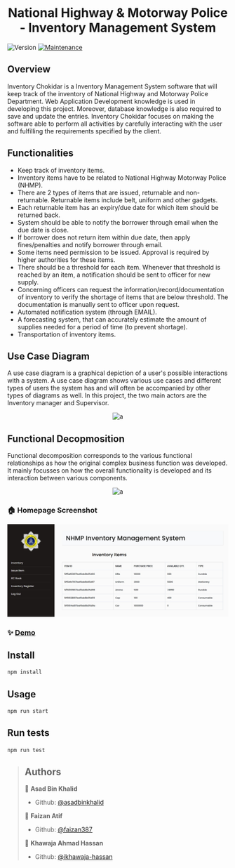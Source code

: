 <h1 align="center">National Highway & Motorway Police - Inventory Management System</h1>
<p>
  <img alt="Version" src="https://img.shields.io/badge/version-1.0.0-blue.svg?cacheSeconds=2592000" />
  <a href="https://github.com/asadbinkhalid/SE-Project/graphs/commit-activity" target="_blank">
    <img alt="Maintenance" src="https://img.shields.io/badge/Maintained%3F-yes-green.svg" />
  </a>
</p>

## Overview

Inventory Chokidar is a Inventory Management System software that will keep track of
the inventory of National Highway and Motorway Police Department. Web Application
Development knowledge is used in developing this project. Moreover, database
knowledge is also required to save and update the entries. Inventory Chokidar focuses on making the software able to perform
all activities by carefully interacting with the user and fulfilling the requirements specified by
the client.

## Functionalities

- Keep track of inventory items.
- Inventory items have to be related to National Highway Motorway Police (NHMP).
- There are 2 types of items that are issued, returnable and non-returnable. Returnable
items include belt, uniform and other gadgets.
- Each returnable item has an expiry/due date for which item should be returned back.
- System should be able to notify the borrower through email when the due date is close.
- If borrower does not return item within due date, then apply fines/penalties and notify
borrower through email.
- Some items need permission to be issued. Approval is required by higher authorities
for these items.
- There should be a threshold for each item. Whenever that threshold is reached by an
item, a notification should be sent to officer for new supply.
- Concerning officers can request the information/record/documentation of inventory to
verify the shortage of items that are below threshold. The documentation is manually
sent to officer upon request.
- Automated notification system (through EMAIL).
- A forecasting system, that can accurately estimate the amount of supplies needed for a
period of time (to prevent shortage).
- Transportation of inventory items.

## Use Case Diagram

A use case diagram is a graphical depiction of a user's possible interactions with a system. A use case diagram shows various use cases and different types of users the system has and will often be accompanied by other types of diagrams as well. In this project, the two main actors are the Inventory manager and Supervisor.

<p align="center">
  <img width="455" alt="a" src="https://user-images.githubusercontent.com/54681019/120927503-7317df00-c6fa-11eb-8afd-9ab3cb2080b4.PNG">
</p>

## Functional Decopmosition

Functional decomposition corresponds to the various functional relationships as how the original complex business function was developed. It mainly focusses on how the overall functionality is developed and its interaction between various components.

<p align="center">
  <img width="430" alt="a" src="https://user-images.githubusercontent.com/54681019/120927645-018c6080-c6fb-11eb-894e-77d607b5171f.PNG">
</p>

### 🏠 Homepage Screenshot 
<p align="center">
  <img width="700" alt="a" src="https://github.com/asadbinkhalid/Inventory-Chokidar/blob/main/Homepage.jpeg">
</p>

### ✨ [Demo](https://radiant-depths-70569.herokuapp.com/)

## Install

```sh
npm install
```

## Usage

```sh
npm run start
```

## Run tests

```sh
npm run test
```

> ## Authors
> 👤 **Asad Bin Khalid**
> * Github: [@asadbinkhalid](https://github.com/asadbinkhalid)
> 
> 👤 **Faizan Atif**
> * Github: [@faizan387](https://github.com/faizan387)
> 
> 👤 **Khawaja Ahmad Hassan**
> * Github: [@ikhawaja-hassan](https://github.com/ikhawaja-hassan)

